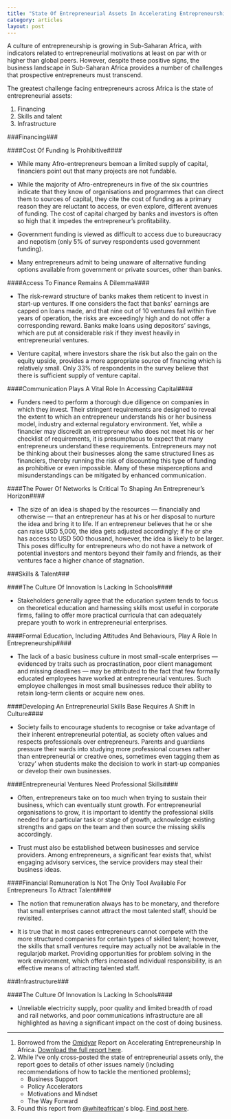 ```yaml
---
title: "State Of Entrepreneurial Assets In Accelerating Entrepreneurship In Africa"
category: articles
layout: post
---
```


A culture of entrepreneurship is growing in Sub-Saharan Africa, with
indicators related to entrepreneurial motivations at least on par with or
higher than global peers. However, despite these positive signs, the
business landscape in Sub-Saharan Africa provides a number of challenges
that prospective entrepreneurs must transcend.

The greatest challenge facing entrepreneurs across Africa is the state of
entrepreneurial assets:

1. Financing
2. Skills and talent
3. Infrastructure

###Financing###

####Cost Of Funding Is Prohibitive####

* While many Afro-entrepreneurs bemoan a limited supply of capital, financiers
point out that many projects are not fundable.

* While the majority of Afro-entrepreneurs in five of the six countries
indicate that they know of organisations and programmes that can direct them
to sources of capital, they cite the cost of funding as a primary reason
they are reluctant to access, or even explore, different avenues of funding.
The cost of capital charged by banks and investors is often so high that it
impedes the entrepreneur’s profitability.

* Government funding is viewed as difficult to access due to bureaucracy and
nepotism (only 5% of survey respondents used government funding).

* Many entrepreneurs admit to being unaware of alternative funding options
available from government or private sources, other than banks.

####Access To Finance Remains A Dilemma####

* The risk-reward structure of banks makes them reticent to invest in start-up
ventures. If one considers the fact that banks’ earnings are capped on loans
made, and that nine out of 10 ventures fail within five years of operation,
the risks are exceedingly high and do not offer a corresponding reward.
Banks make loans using depositors’ savings, which are put at considerable
risk if they invest heavily in entrepreneurial ventures.

* Venture capital, where investors share the risk but also the gain on the
equity upside, provides a more appropriate source of financing which is
relatively small. Only 33% of respondents in the survey believe
that there is sufficient supply of venture capital.

####Communication Plays A Vital Role In Accessing Capital####

* Funders need to perform a thorough due diligence on companies in which they
invest. Their stringent requirements are designed to reveal the extent to
which an entrepreneur understands his or her business model, industry and
external regulatory environment. Yet, while a financier may discredit an
entrepreneur who does not meet his or her checklist of requirements, it is
presumptuous to expect that many entrepreneurs understand these
requirements. Entrepreneurs may not be thinking about their businesses along
the same structured lines as financiers, thereby running the risk of
discounting this type of funding as prohibitive or even impossible. Many of
these misperceptions and misunderstandings can be mitigated by enhanced
communication.

####The Power Of Networks Is Critical To Shaping An Entrepreneur’s Horizon####

* The size of an idea is shaped by the resources — financially and otherwise —
that an entrepreneur has at his or her disposal to nurture the idea and
bring it to life. If an entrepreneur believes that he or she can raise USD
5,000, the idea gets adjusted accordingly; if he or she has access to USD
500 thousand, however, the idea is likely to be larger. This poses
difficulty for entrepreneurs who do not have a network of potential
investors and mentors beyond their family and friends, as their ventures
face a higher chance of stagnation.

###Skills & Talent###

####The Culture Of Innovation Is Lacking In Schools####

* Stakeholders generally agree that the education system tends to focus on
theoretical education and harnessing skills most useful in corporate firms,
failing to offer more practical curricula that can adequately prepare youth
to work in entrepreneurial enterprises.

####Formal Education, Including Attitudes And Behaviours, Play A Role In Entrepreneurship####

* The lack of a basic business culture in most small-scale enterprises —
evidenced by traits such as procrastination, poor client management and
missing deadlines — may be attributed to the fact that few formally educated
employees have worked at entrepreneurial ventures. Such employee challenges
in most small businesses reduce their ability to retain long-term clients or
acquire new ones.

####Developing An Entrepreneurial Skills Base Requires A Shift In Culture####

* Society fails to encourage students to recognise or take advantage of their
inherent entrepreneurial potential, as society often values and respects
professionals over entrepreneurs. Parents and guardians pressure their wards
into studying more professional courses rather than entrepreneurial or
creative ones, sometimes even tagging them as ‘crazy’ when students make the
decision to work in start-up companies or develop their own businesses.

####Entrepreneurial Ventures Need Professional Skills####

* Often, entrepreneurs take on too much when trying to sustain their business,
which can eventually stunt growth. For entrepreneurial organisations to
grow, it is important to identify the professional skills needed for a
particular task or stage of growth, acknowledge existing strengths and gaps
on the team and then source the missing skills accordingly.

* Trust must also be established between businesses and service providers. Among
entrepreneurs, a significant fear exists that, whilst engaging advisory
services, the service providers may steal their business ideas.

####Financial Remuneration Is Not The Only Tool Available For Entrepreneurs To Attract Talent####

* The notion that remuneration always has to be monetary, and therefore that
small enterprises cannot attract the most talented staff, should be
revisited.

* It is true that in most cases entrepreneurs cannot compete with the more
structured companies for certain types of skilled talent; however, the
skills that small ventures require may actually not be available in the
regularjob market. Providing opportunities for problem solving in the work
environment, which offers increased individual responsibility, is an
effective means of attracting talented staff.

###Infrastructure###

####The Culture Of Innovation Is Lacking In Schools####

* Unreliable electricity supply, poor quality and limited breadth of road and
rail networks, and poor communications infrastructure are all highlighted as
having a significant impact on the cost of doing business.

---

1. Borrowed from the [Omidyar][2] Report on Accelerating Entrepreneurship In Africa. [Download the full report here][1].
2. While I've only cross-posted the state of entrepreneurial assets only, the report goes to details of other issues namely (including recommendations of how to tackle the mentioned problems);
    * Business Support
    * Policy Accelerators
    * Motivations and Mindset
    * The Way Forward
3. Found this report from [@whiteafrican][3]'s blog. [Find post here][4].

[1]: http://static.kingori.co/content/article/2013/07/ON_Africa_Report_April_2013_Final.pdf
[2]: http://www.omidyar.com/
[3]: https://twitter.com/whiteafrican
[4]: http://whiteafrican.com/2013/07/12/report-accelerating-entrepreneurship-in-africa/





